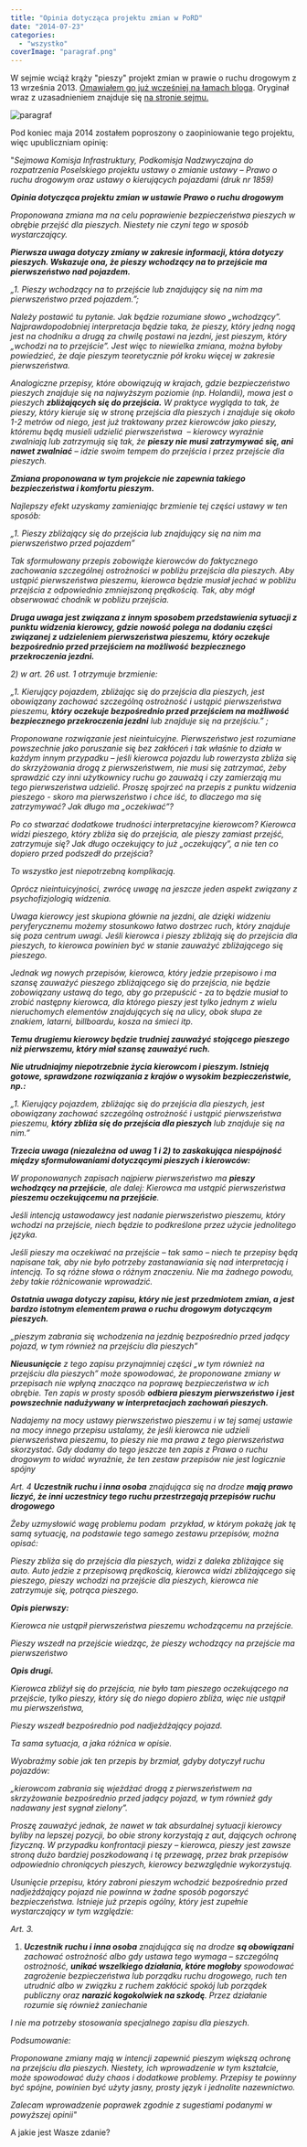 ```yaml
---
title: "Opinia dotycząca projektu zmian w PoRD"
date: "2014-07-23"
categories: 
  - "wszystko"
coverImage: "paragraf.png"
---
```


W sejmie wciąż krąży "pieszy" projekt zmian w prawie o ruchu drogowym z 13 września 2013. [Omawiałem go już wcześniej na łamach bloga](http://strefapiesza.blox.pl/2013/09/Jak-stoje-to-chce-isc-jak-ide-to-mam-stac-Logika.html). Oryginał wraz z uzasadnieniem znajduje się [na stronie sejmu.](http://orka.sejm.gov.pl/Druki7ka.nsf/0/411C9D61B2DA9C10C1257C13002A8C14/$File/1859.pdf) 

![paragraf](images/paragraf.png)

Pod koniec maja 2014 zostałem poproszony o zaopiniowanie tego projektu, więc upubliczniam opinię:

"_Sejmowa Komisja Infrastruktury, Podkomisja Nadzwyczajna do rozpatrzenia Poselskiego projektu ustawy o zmianie ustawy – Prawo o ruchu drogowym oraz ustawy o kierujących pojazdami (druk nr 1859)_

_**Opinia dotycząca projektu zmian w ustawie Prawo o ruchu drogowym**_

_Proponowana zmiana ma na celu poprawienie bezpieczeństwa pieszych w obrębie przejść dla pieszych. Niestety nie czyni tego w sposób wystarczający._

**_Pierwsza uwaga dotyczy zmiany w zakresie informacji, która dotyczy pieszych. Wskazuje ona, że pieszy wchodzący na to przejście ma pierwszeństwo nad pojazdem._**

_„1. Pieszy wchodzący na to przejście lub znajdujący się na nim ma pierwszeństwo przed pojazdem.”;_

_Należy postawić tu pytanie. Jak będzie rozumiane słowo „wchodzący”. Najprawdopodobniej interpretacja będzie taka, że pieszy, który jedną nogą jest na chodniku a drugą za chwilę postawi na jezdni, jest pieszym, który „wchodzi na to przejście”. Jest więc to niewielka zmiana, można byłoby powiedzieć, że daje pieszym teoretycznie pół kroku więcej w zakresie pierwszeństwa._

_Analogiczne przepisy, które obowiązują w krajach, gdzie bezpieczeństwo pieszych znajduje się na najwyższym poziomie (np. Holandii), mowa jest o pieszych **zbliżających się do przejścia.** W praktyce wygląda to tak, że pieszy, który kieruje się w stronę przejścia dla pieszych i znajduje się około 1-2 metrów od niego, jest już traktowany przez kierowców jako pieszy, któremu będą musieli udzielić pierwszeństwa  – kierowcy wyraźnie zwalniają lub zatrzymują się tak, że **pieszy nie musi zatrzymywać się, ani nawet zwalniać** – idzie swoim tempem do przejścia i przez przejście dla pieszych._

_**Zmiana proponowana w tym projekcie nie zapewnia takiego bezpieczeństwa i komfortu pieszym.**_

_Najlepszy efekt uzyskamy zamieniając brzmienie tej części ustawy w ten sposób:_

_„1. Pieszy zbliżający się do przejścia lub znajdujący się na nim ma pierwszeństwo przed pojazdem”_

_Tak sformułowany przepis zobowiąże kierowców do faktycznego zachowania szczególnej ostrożności w pobliżu przejścia dla pieszych. Aby ustąpić pierwszeństwa pieszemu, kierowca będzie musiał jechać w pobliżu przejścia z odpowiednio zmniejszoną prędkością. Tak, aby mógł obserwować chodnik w pobliżu przejścia._

**_Druga uwaga jest związana z innym sposobem przedstawienia sytuacji z punktu widzenia kierowcy, gdzie nowość polega na dodaniu części związanej z udzieleniem pierwszeństwa pieszemu, który oczekuje bezpośrednio przed przejściem na możliwość_ _bezpiecznego przekroczenia jezdni._**

_2) w art. 26 ust. 1 otrzymuje brzmienie:_

_„1. Kierujący pojazdem, zbliżając się do przejścia dla pieszych, jest obowiązany zachować szczególną ostrożność i ustąpić pierwszeństwa pieszemu, **który oczekuje bezpośrednio przed przejściem na możliwość bezpiecznego przekroczenia jezdni** lub znajduje się na przejściu.” ;_

_Proponowane rozwiązanie jest nieintuicyjne. Pierwszeństwo jest rozumiane powszechnie jako poruszanie się bez zakłóceń i tak właśnie to działa w każdym innym przypadku – jeśli kierowca pojazdu lub rowerzysta zbliża się do skrzyżowania drogą z pierwszeństwem, nie musi się zatrzymać, żeby sprawdzić czy inni użytkownicy ruchu go zauważą i czy zamierzają mu tego pierwszeństwa udzielić. Proszę spojrzeć na przepis z punktu widzenia pieszego - skoro ma pierwszeństwo i chce iść, to dlaczego ma się zatrzymywać? Jak długo ma „oczekiwać”?_

_Po co stwarzać dodatkowe trudności interpretacyjne kierowcom? Kierowca widzi pieszego, który zbliża się do przejścia, ale pieszy zamiast przejść, zatrzymuje się? Jak długo oczekujący to już „oczekujący”, a nie ten co dopiero przed podszedł do przejścia?_

_To wszystko jest niepotrzebną komplikacją._

_Oprócz nieintuicyjności, zwrócę uwagę na jeszcze jeden aspekt związany z psychofizjologią widzenia._

_Uwaga kierowcy jest skupiona głównie na jezdni, ale dzięki widzeniu peryferycznemu możemy stosunkowo łatwo dostrzec ruch, który znajduje się poza centrum uwagi. Jeśli kierowca i pieszy zbliżają się do przejścia dla pieszych, to kierowca powinien być w stanie zauważyć zbliżającego się pieszego._

_Jednak wg nowych przepisów, kierowca, który jedzie przepisowo i ma szansę zauważyć pieszego zbliżającego się do przejścia, nie będzie zobowiązany ustawą do tego, aby go przepuścić - za to będzie musiał to zrobić następny kierowca, dla którego pieszy jest tylko jednym z wielu nieruchomych elementów znajdujących się na ulicy, obok słupa ze znakiem, latarni, billboardu, kosza na śmieci itp._

_**Temu drugiemu kierowcy będzie trudniej zauważyć stojącego pieszego niż pierwszemu, który miał szansę zauważyć ruch.**_

_**Nie utrudniajmy niepotrzebnie życia kierowcom i pieszym. Istnieją gotowe, sprawdzone rozwiązania z krajów o wysokim bezpieczeństwie, np.:**_

_„1. Kierujący pojazdem, zbliżając się do przejścia dla pieszych, jest obowiązany zachować szczególną ostrożność i ustąpić pierwszeństwa pieszemu, **który zbliża się do przejścia dla pieszych** lub znajduje się na nim.”_

**_Trzecia uwaga (niezależna od uwag 1 i 2) to zaskakująca niespójność między sformułowaniami dotyczącymi pieszych i kierowców:_**

_W proponowanych zapisach najpierw pierwszeństwo ma **pieszy wchodzący na przejście**, ale dalej: Kierowca ma ustąpić pierwszeństwa **pieszemu oczekującemu na przejście**._

_Jeśli intencją ustawodawcy jest nadanie pierwszeństwo pieszemu, który wchodzi na przejście, niech będzie to podkreślone przez użycie jednolitego języka._

_Jeśli pieszy ma oczekiwać na przejście – tak samo – niech te przepisy będą napisane tak, aby nie było potrzeby zastanawiania się nad interpretacją i intencją. To są różne słowa o różnym znaczeniu. Nie ma żadnego powodu, żeby takie różnicowanie wprowadzić._

**_Ostatnia uwaga dotyczy zapisu, który nie jest przedmiotem zmian, a jest bardzo istotnym elementem prawa o ruchu drogowym dotyczącym pieszych._**

_„pieszym zabrania się wchodzenia na jezdnię bezpośrednio przed jadący pojazd, w tym również na przejściu dla pieszych”_

_**Nieusunięcie** z tego zapisu przynajmniej części „w tym również na przejściu dla pieszych” może spowodować, że proponowane zmiany w przepisach nie wpłyną znacząco na poprawę bezpieczeństwa w ich obrębie. Ten zapis w prosty sposób **odbiera pieszym pierwszeństwo i jest powszechnie nadużywany w interpretacjach zachowań pieszych.**_

_Nadajemy na mocy ustawy pierwszeństwo pieszemu i w tej samej ustawie na mocy innego przepisu ustalamy, że jeśli kierowca nie udzieli pierwszeństwa pieszemu, to pieszy nie ma prawa z tego pierwszeństwa skorzystać. Gdy dodamy do tego jeszcze ten zapis z Prawa o ruchu drogowym to widać wyraźnie, że ten zestaw przepisów nie jest logicznie spójny_

_Art. 4 **Uczestnik ruchu i inna osoba** znajdująca się na drodze **mają prawo liczyć, że inni uczestnicy tego ruchu przestrzegają przepisów ruchu drogowego**_

_Żeby uzmysłowić wagę problemu podam  przykład, w którym pokażę jak tę samą sytuację, na podstawie tego samego zestawu przepisów, można opisać:_

_Pieszy zbliża się do przejścia dla pieszych, widzi z daleka zbliżające się auto. Auto jedzie z przepisową prędkością, kierowca widzi zbliżającego się pieszego, pieszy wchodzi na przejście dla pieszych, kierowca nie zatrzymuje się, potrąca pieszego._

_**Opis pierwszy:**_

_Kierowca nie ustąpił pierwszeństwa pieszemu wchodzącemu na przejście._

_Pieszy wszedł na przejście wiedząc, że pieszy wchodzący na przejście ma pierwszeństwo_

_**Opis drugi.**_

_Kierowca zbliżył się do przejścia, nie było tam pieszego oczekującego na przejście, tylko pieszy, który się do niego dopiero zbliża, więc nie ustąpił mu pierwszeństwa,_

_Pieszy wszedł bezpośrednio pod nadjeżdżający pojazd._

_Ta sama sytuacja, a jaka różnica w opisie._

_Wyobraźmy sobie jak ten przepis by brzmiał, gdyby dotyczył ruchu pojazdów:_

_„kierowcom zabrania się wjeżdżać drogą z pierwszeństwem na skrzyżowanie bezpośrednio przed jadący pojazd, w tym również gdy nadawany jest sygnał zielony”._

_Proszę zauważyć jednak, że nawet w tak absurdalnej sytuacji kierowcy byliby na lepszej pozycji, bo obie strony korzystają z aut, dających ochronę fizyczną. W przypadku konfrontacji pieszy – kierowca, pieszy jest zawsze stroną dużo bardziej poszkodowaną i tę przewagę, przez brak przepisów odpowiednio chroniących pieszych, kierowcy bezwzględnie wykorzystują._

_Usunięcie przepisu, który zabroni pieszym wchodzić bezpośrednio przed nadjeżdżający pojazd nie powinna w żadne sposób pogorszyć bezpieczeństwa. Istnieje już przepis ogólny, który jest zupełnie wystarczający w tym względzie:_

_Art. 3._

1. _**Uczestnik ruchu i inna osoba** znajdująca się na drodze **są obowiązani** zachować ostrożność albo gdy ustawa tego wymaga – szczególną ostrożność, **unikać wszelkiego działania, które mogłoby** spowodować zagrożenie bezpieczeństwa lub porządku ruchu drogowego, ruch ten utrudnić albo w związku z ruchem zakłócić spokój lub porządek publiczny oraz **narazić kogokolwiek na szkodę**. Przez działanie rozumie się również zaniechanie_

_I nie ma potrzeby stosowania specjalnego zapisu dla pieszych._

_Podsumowanie:_

_Proponowane zmiany mają w intencji zapewnić pieszym większą ochronę na przejściu dla pieszych. Niestety, ich wprowadzenie w tym kształcie, może spowodować duży chaos i dodatkowe problemy. Przepisy te powinny być spójne, powinien być użyty jasny, prosty język i jednolite nazewnictwo._

_Zalecam wprowadzenie poprawek zgodnie z sugestiami podanymi w powyższej opinii"_

A jakie jest Wasze zdanie?
